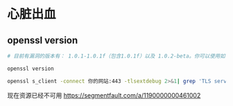 # 心脏出血

## openssl version

```bash
# 目前有漏洞的版本有： 1.0.1-1.0.1f（包含1.0.1f）以及 1.0.2-beta。你可以使用如下的命令查看服务器上的当前版本：

openssl version

openssl s_client -connect 你的网站:443 -tlsextdebug 2>&1| grep 'TLS server extension "heartbeat" (id=15), len=1'

```

现在资源已经不可用
https://segmentfault.com/a/1190000000461002